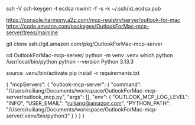 ssh -V
ssh-keygen -t ecdsa
mwinit -f -s -k ~/.ssh/id_ecdsa.pub

https://console.harmony.a2z.com/mcp-registry/server/outlook-for-mac
https://code.amazon.com/packages/OutlookForMac-mcp-server/trees/mainline

git clone ssh://git.amazon.com/pkg/OutlookForMac-mcp-server

cd OutlookForMac-mcp-server/
python -m venv .venv
which python   /usr/local/bin/python
python --version Python 3.13.3

source .venv/bin/activate
pip install -r requirements.txt

{
  "mcpServers": {
    "outlook-mcp-server": {
      "command": "/Users/ruiliang/Documents/workspace/OutlookForMac-mcp-server/outlook_mcp.py",
      "args": [],
      "env": {
        "OUTLOOK_MCP_LOG_LEVEL": "INFO",
        "USER_EMAIL": "ruiliang@amazon.com",
        "PYTHON_PATH": "/Users/ruiliang/Documents/workspace/OutlookForMac-mcp-server/.venv/bin/python3"
      }
    }
  }
}